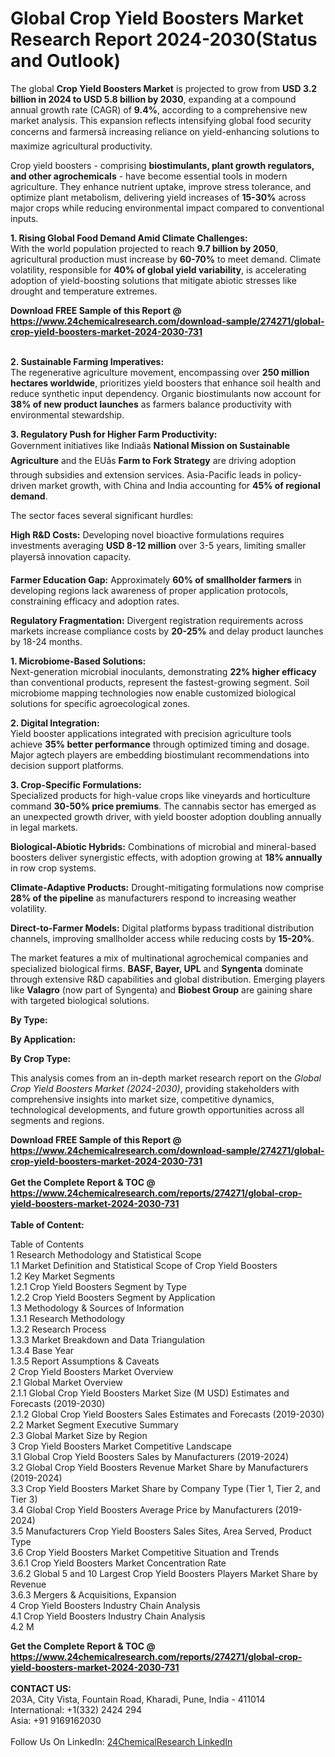 <h1>Global Crop Yield Boosters Market Research Report 2024-2030(Status and Outlook)</h1><p>The global <strong>Crop Yield Boosters Market</strong> is projected to grow from <strong>USD 3.2 billion in 2024 to USD 5.8 billion by 2030</strong>, expanding at a compound annual growth rate (CAGR) of <strong>9.4%</strong>, according to a comprehensive new market analysis. This expansion reflects intensifying global food security concerns and farmersâ increasing reliance on yield-enhancing solutions to maximize agricultural productivity.</p><p>Crop yield boosters - comprising <strong>biostimulants, plant growth regulators, and other agrochemicals</strong> - have become essential tools in modern agriculture. They enhance nutrient uptake, improve stress tolerance, and optimize plant metabolism, delivering yield increases of <strong>15-30%</strong> across major crops while reducing environmental impact compared to conventional inputs.</p><p><strong>1. Rising Global Food Demand Amid Climate Challenges:</strong><br>
With the world population projected to reach <strong>9.7 billion by 2050</strong>, agricultural production must increase by <strong>60-70%</strong> to meet demand. Climate volatility, responsible for <strong>40% of global yield variability</strong>, is accelerating adoption of yield-boosting solutions that mitigate abiotic stresses like drought and temperature extremes.</p><div><b>Download FREE Sample of this Report @ 
            <a href="https://www.24chemicalresearch.com/download-sample/274271/global-crop-yield-boosters-market-2024-2030-731">
            https://www.24chemicalresearch.com/download-sample/274271/global-crop-yield-boosters-market-2024-2030-731</a></b></div><br><p><strong>2. Sustainable Farming Imperatives:</strong><br>
The regenerative agriculture movement, encompassing over <strong>250 million hectares worldwide</strong>, prioritizes yield boosters that enhance soil health and reduce synthetic input dependency. Organic biostimulants now account for <strong>38% of new product launches</strong> as farmers balance productivity with environmental stewardship.</p><p><strong>3. Regulatory Push for Higher Farm Productivity:</strong><br>
Government initiatives like Indiaâs <strong>National Mission on Sustainable Agriculture</strong> and the EUâs <strong>Farm to Fork Strategy</strong> are driving adoption through subsidies and extension services. Asia-Pacific leads in policy-driven market growth, with China and India accounting for <strong>45% of regional demand</strong>.</p><p>The sector faces several significant hurdles:</p><p><strong>High R&amp;D Costs:</strong> Developing novel bioactive formulations requires investments averaging <strong>USD 8-12 million</strong> over 3-5 years, limiting smaller playersâ innovation capacity.</p><p><strong>Farmer Education Gap:</strong> Approximately <strong>60% of smallholder farmers</strong> in developing regions lack awareness of proper application protocols, constraining efficacy and adoption rates.</p><p><strong>Regulatory Fragmentation:</strong> Divergent registration requirements across markets increase compliance costs by <strong>20-25%</strong> and delay product launches by 18-24 months.</p><p><strong>1. Microbiome-Based Solutions:</strong><br>
Next-generation microbial inoculants, demonstrating <strong>22% higher efficacy</strong> than conventional products, represent the fastest-growing segment. Soil microbiome mapping technologies now enable customized biological solutions for specific agroecological zones.</p><p><strong>2. Digital Integration:</strong><br>
Yield booster applications integrated with precision agriculture tools achieve <strong>35% better performance</strong> through optimized timing and dosage. Major agtech players are embedding biostimulant recommendations into decision support platforms.</p><p><strong>3. Crop-Specific Formulations:</strong><br>
Specialized products for high-value crops like vineyards and horticulture command <strong>30-50% price premiums</strong>. The cannabis sector has emerged as an unexpected growth driver, with yield booster adoption doubling annually in legal markets.</p><p><strong>Biological-Abiotic Hybrids:</strong> Combinations of microbial and mineral-based boosters deliver synergistic effects, with adoption growing at <strong>18% annually</strong> in row crop systems.</p><p><strong>Climate-Adaptive Products:</strong> Drought-mitigating formulations now comprise <strong>28% of the pipeline</strong> as manufacturers respond to increasing weather volatility.</p><p><strong>Direct-to-Farmer Models:</strong> Digital platforms bypass traditional distribution channels, improving smallholder access while reducing costs by <strong>15-20%</strong>.</p><p>The market features a mix of multinational agrochemical companies and specialized biological firms. <strong>BASF, Bayer, UPL</strong> and <strong>Syngenta</strong> dominate through extensive R&amp;D capabilities and global distribution. Emerging players like <strong>Valagro</strong> (now part of Syngenta) and <strong>Biobest Group</strong> are gaining share with targeted biological solutions.</p><p><strong>By Type:</strong></p><p><strong>By Application:</strong></p><p><strong>By Crop Type:</strong></p><p>This analysis comes from an in-depth market research report on the <em>Global Crop Yield Boosters Market (2024-2030)</em>, providing stakeholders with comprehensive insights into market size, competitive dynamics, technological developments, and future growth opportunities across all segments and regions.</p><div><b>Download FREE Sample of this Report @ 
            <a href="https://www.24chemicalresearch.com/download-sample/274271/global-crop-yield-boosters-market-2024-2030-731">
            https://www.24chemicalresearch.com/download-sample/274271/global-crop-yield-boosters-market-2024-2030-731</a></b></div><br><div><b>Get the Complete Report & TOC @ 
            <a href="https://www.24chemicalresearch.com/reports/274271/global-crop-yield-boosters-market-2024-2030-731">
            https://www.24chemicalresearch.com/reports/274271/global-crop-yield-boosters-market-2024-2030-731</a></b></div><br>
            <b>Table of Content:</b><p>Table of Contents<br />
1 Research Methodology and Statistical Scope<br />
1.1 Market Definition and Statistical Scope of Crop Yield Boosters<br />
1.2 Key Market Segments<br />
1.2.1 Crop Yield Boosters Segment by Type<br />
1.2.2 Crop Yield Boosters Segment by Application<br />
1.3 Methodology & Sources of Information<br />
1.3.1 Research Methodology<br />
1.3.2 Research Process<br />
1.3.3 Market Breakdown and Data Triangulation<br />
1.3.4 Base Year<br />
1.3.5 Report Assumptions & Caveats<br />
2 Crop Yield Boosters Market Overview<br />
2.1 Global Market Overview<br />
2.1.1 Global Crop Yield Boosters Market Size (M USD) Estimates and Forecasts (2019-2030)<br />
2.1.2 Global Crop Yield Boosters Sales Estimates and Forecasts (2019-2030)<br />
2.2 Market Segment Executive Summary<br />
2.3 Global Market Size by Region<br />
3 Crop Yield Boosters Market Competitive Landscape<br />
3.1 Global Crop Yield Boosters Sales by Manufacturers (2019-2024)<br />
3.2 Global Crop Yield Boosters Revenue Market Share by Manufacturers (2019-2024)<br />
3.3 Crop Yield Boosters Market Share by Company Type (Tier 1, Tier 2, and Tier 3)<br />
3.4 Global Crop Yield Boosters Average Price by Manufacturers (2019-2024)<br />
3.5 Manufacturers Crop Yield Boosters Sales Sites, Area Served, Product Type<br />
3.6 Crop Yield Boosters Market Competitive Situation and Trends<br />
3.6.1 Crop Yield Boosters Market Concentration Rate<br />
3.6.2 Global 5 and 10 Largest Crop Yield Boosters Players Market Share by Revenue<br />
3.6.3 Mergers & Acquisitions, Expansion<br />
4 Crop Yield Boosters Industry Chain Analysis<br />
4.1 Crop Yield Boosters Industry Chain Analysis<br />
4.2 M</p><div><b>Get the Complete Report & TOC @ 
            <a href="https://www.24chemicalresearch.com/reports/274271/global-crop-yield-boosters-market-2024-2030-731">
            https://www.24chemicalresearch.com/reports/274271/global-crop-yield-boosters-market-2024-2030-731</a></b></div><br><b>CONTACT US:</b><br>
            203A, City Vista, Fountain Road, Kharadi, Pune, India - 411014<br>
            International: +1(332) 2424 294<br>
            Asia: +91 9169162030 <br><br>
            Follow Us On LinkedIn: <a href="https://www.linkedin.com/company/24chemicalresearch/">24ChemicalResearch LinkedIn</a>